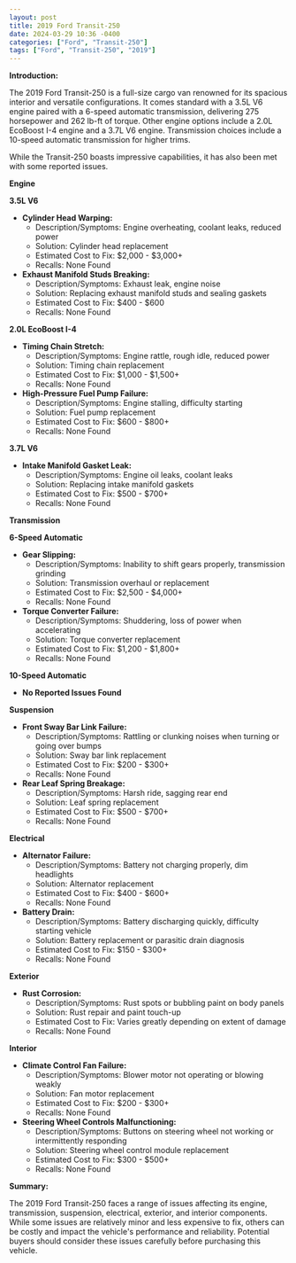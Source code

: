 ```yaml
---
layout: post
title: 2019 Ford Transit-250
date: 2024-03-29 10:36 -0400
categories: ["Ford", "Transit-250"]
tags: ["Ford", "Transit-250", "2019"]
---
```

**Introduction:**

The 2019 Ford Transit-250 is a full-size cargo van renowned for its spacious interior and versatile configurations. It comes standard with a 3.5L V6 engine paired with a 6-speed automatic transmission, delivering 275 horsepower and 262 lb-ft of torque. Other engine options include a 2.0L EcoBoost I-4 engine and a 3.7L V6 engine. Transmission choices include a 10-speed automatic transmission for higher trims.

While the Transit-250 boasts impressive capabilities, it has also been met with some reported issues.

**Engine**

**3.5L V6**

* **Cylinder Head Warping:**
    * Description/Symptoms: Engine overheating, coolant leaks, reduced power
    * Solution: Cylinder head replacement
    * Estimated Cost to Fix: $2,000 - $3,000+
    * Recalls: None Found
* **Exhaust Manifold Studs Breaking:**
    * Description/Symptoms: Exhaust leak, engine noise
    * Solution: Replacing exhaust manifold studs and sealing gaskets
    * Estimated Cost to Fix: $400 - $600
    * Recalls: None Found

**2.0L EcoBoost I-4**

* **Timing Chain Stretch:**
    * Description/Symptoms: Engine rattle, rough idle, reduced power
    * Solution: Timing chain replacement
    * Estimated Cost to Fix: $1,000 - $1,500+
    * Recalls: None Found
* **High-Pressure Fuel Pump Failure:**
    * Description/Symptoms: Engine stalling, difficulty starting
    * Solution: Fuel pump replacement
    * Estimated Cost to Fix: $600 - $800+
    * Recalls: None Found

**3.7L V6**

* **Intake Manifold Gasket Leak:**
    * Description/Symptoms: Engine oil leaks, coolant leaks
    * Solution: Replacing intake manifold gaskets
    * Estimated Cost to Fix: $500 - $700+
    * Recalls: None Found

**Transmission**

**6-Speed Automatic**

* **Gear Slipping:**
    * Description/Symptoms: Inability to shift gears properly, transmission grinding
    * Solution: Transmission overhaul or replacement
    * Estimated Cost to Fix: $2,500 - $4,000+
    * Recalls: None Found
* **Torque Converter Failure:**
    * Description/Symptoms: Shuddering, loss of power when accelerating
    * Solution: Torque converter replacement
    * Estimated Cost to Fix: $1,200 - $1,800+
    * Recalls: None Found

**10-Speed Automatic**

* **No Reported Issues Found**

**Suspension**

* **Front Sway Bar Link Failure:**
    * Description/Symptoms: Rattling or clunking noises when turning or going over bumps
    * Solution: Sway bar link replacement
    * Estimated Cost to Fix: $200 - $300+
    * Recalls: None Found
* **Rear Leaf Spring Breakage:**
    * Description/Symptoms: Harsh ride, sagging rear end
    * Solution: Leaf spring replacement
    * Estimated Cost to Fix: $500 - $700+
    * Recalls: None Found

**Electrical**

* **Alternator Failure:**
    * Description/Symptoms: Battery not charging properly, dim headlights
    * Solution: Alternator replacement
    * Estimated Cost to Fix: $400 - $600+
    * Recalls: None Found
* **Battery Drain:**
    * Description/Symptoms: Battery discharging quickly, difficulty starting vehicle
    * Solution: Battery replacement or parasitic drain diagnosis
    * Estimated Cost to Fix: $150 - $300+
    * Recalls: None Found

**Exterior**

* **Rust Corrosion:**
    * Description/Symptoms: Rust spots or bubbling paint on body panels
    * Solution: Rust repair and paint touch-up
    * Estimated Cost to Fix: Varies greatly depending on extent of damage
    * Recalls: None Found

**Interior**

* **Climate Control Fan Failure:**
    * Description/Symptoms: Blower motor not operating or blowing weakly
    * Solution: Fan motor replacement
    * Estimated Cost to Fix: $200 - $300+
    * Recalls: None Found
* **Steering Wheel Controls Malfunctioning:**
    * Description/Symptoms: Buttons on steering wheel not working or intermittently responding
    * Solution: Steering wheel control module replacement
    * Estimated Cost to Fix: $300 - $500+
    * Recalls: None Found

**Summary:**

The 2019 Ford Transit-250 faces a range of issues affecting its engine, transmission, suspension, electrical, exterior, and interior components. While some issues are relatively minor and less expensive to fix, others can be costly and impact the vehicle's performance and reliability. Potential buyers should consider these issues carefully before purchasing this vehicle.
